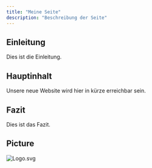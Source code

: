 ```yaml
---
title: "Meine Seite"
description: "Beschreibung der Seite"
---
```


## Einleitung

Dies ist die Einleitung.

## Hauptinhalt

Unsere neue Website wird hier in kürze erreichbar sein.

## Fazit

Dies ist das Fazit.

## Picture

![Logo.svg](/Logo.svg)
